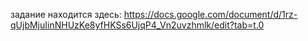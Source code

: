 задание находится здесь: https://docs.google.com/document/d/1rz-qUjbMjuIinNHUzKe8yfHKSs6UjqP4_Vn2uvzhmlk/edit?tab=t.0
